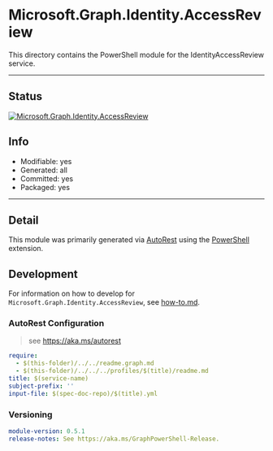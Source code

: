 <!-- region Generated -->
# Microsoft.Graph.Identity.AccessReview
This directory contains the PowerShell module for the IdentityAccessReview service.

---
## Status
[![Microsoft.Graph.Identity.AccessReview](https://img.shields.io/powershellgallery/v/Microsoft.Graph.Identity.AccessReview.svg?style=flat-square&label=Microsoft.Graph.Identity.AccessReview "Microsoft.Graph.Identity.AccessReview")](https://www.powershellgallery.com/packages/Microsoft.Graph.Identity.AccessReview/)

## Info
- Modifiable: yes
- Generated: all
- Committed: yes
- Packaged: yes

---
## Detail
This module was primarily generated via [AutoRest](https://github.com/Azure/autorest) using the [PowerShell](https://github.com/Azure/autorest.powershell) extension.

## Development
For information on how to develop for `Microsoft.Graph.Identity.AccessReview`, see [how-to.md](how-to.md).
<!-- endregion -->

### AutoRest Configuration

> see https://aka.ms/autorest

``` yaml
require:
  - $(this-folder)/../../readme.graph.md
  - $(this-folder)/../../../profiles/$(title)/readme.md
title: $(service-name)
subject-prefix: ''
input-file: $(spec-doc-repo)/$(title).yml
```
### Versioning

``` yaml
module-version: 0.5.1
release-notes: See https://aka.ms/GraphPowerShell-Release.
```
